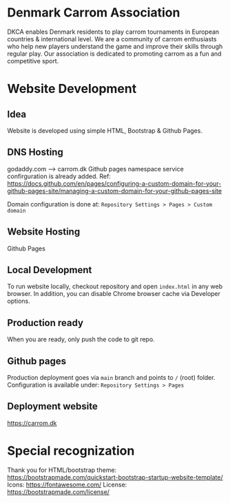 # Denmark Carrom Association

DKCA enables Denmark residents to play carrom tournaments in European countries & international level. We are a community of carrom enthusiasts who help new players understand the game and improve their skills through regular play. Our association is dedicated to promoting carrom as a fun and competitive sport.


# Website Development

## Idea
Website is developed using simple HTML, Bootstrap & Github Pages.

## DNS Hosting
godaddy.com --> carrom.dk
Github pages namespace service confirguration is already added. Ref: https://docs.github.com/en/pages/configuring-a-custom-domain-for-your-github-pages-site/managing-a-custom-domain-for-your-github-pages-site

Domain configuration is done at: `Repository Settings > Pages > Custom domain`

## Website Hosting
Github Pages

## Local Development
To run website locally, checkout repository and open `index.html` in any web browser.
In addition, you can disable Chrome browser cache via Developer options.

## Production ready
When you are ready, only push the code to git repo.

## Github pages
Production deployment goes via `main` branch and points to `/` (root) folder.
Configuration is available under: `Repository Settings > Pages`

## Deployment website
https://carrom.dk


# Special recognization
Thank you for HTML/bootstrap theme: https://bootstrapmade.com/quickstart-bootstrap-startup-website-template/
Icons: https://fontawesome.com/
License: https://bootstrapmade.com/license/
